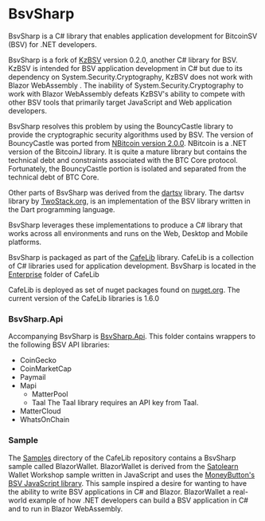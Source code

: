 # BsvSharp

BsvSharp is a C# library that enables application development for BitcoinSV (BSV) for .NET developers. 

BsvSharp is a fork of [KzBSV](https://github.com/kzbsv/KzBsv) version 0.2.0, another C# library for BSV.  KzBSV is intended for BSV application development in C# but due to its dependency on System.Security.Cryptography,   KzBSV does not  work with Blazor WebAssembly .  The inability of System.Security.Cryptography to work with Blazor WebAssembly defeats KzBSV's ability to compete with other BSV tools that primarily target JavaScript and Web application developers.

BsvSharp resolves this problem by using the BouncyCastle library to provide the cryptographic security algorithms used by BSV.  The version of BouncyCastle was ported from [NBitcoin version 2.0.0](https://github.com/MetacoSA/NBitcoin/tree/v2.0.0.0).  NBitcoin is a .NET version of the BitcoinJ library.  It is quite a mature library but contains the technical debt and constraints associated with the BTC Core protocol.  Fortunately, the BouncyCastle portion is isolated and separated from the technical debt of BTC Core.

Other parts of BsvSharp was derived from the <a href="https://github.com/twostack/dartsv">dartsv</a> library.  The dartsv library by <a href="https://www.twostack.org">TwoStack.org</a>, is an implementation of the BSV library written in the Dart programming language.  

BsvSharp leverages these implementations to produce a C# library that works across all environments and runs on the Web, Desktop and Mobile platforms.

BsvSharp is packaged as part of the [CafeLib](https://github.com/chrissolutions/CafeLib) library.  CafeLib is a collection of C# libraries used for application development.  BsvSharp is located in the [Enterprise](https://github.com/chrissolutions/CafeLib/tree/main/Enterprise) folder of CafeLib

CafeLib is deployed as set of nuget packages found on [nuget.org](https://www.nuget.org/packages?q=CafeLib).  The current version of the CafeLib libraries is 1.6.0

### BsvSharp.Api

Accompanying BsvSharp is [BsvSharp.Api](https://github.com/chrissolutions/CafeLib/tree/main/Enterprise/BsvSharp.Api).  This folder contains wrappers to the following BSV API libraries:

- CoinGecko
- CoinMarketCap
- Paymail
- Mapi
  - MatterPool
  - Taal
    The Taal library requires an API key from Taal.
- MatterCloud
- WhatsOnChain

### Sample

The [Samples](https://github.com/chrissolutions/CafeLib/tree/main/Samples) directory of the CafeLib repository contains a BsvSharp sample called BlazorWallet.  BlazorWallet is derived from the [Satolearn](https://satolearn.com) Wallet Workshop sample written in JavaScript and uses the [MoneyButton's BSV JavaScript library](https://github.com/moneybutton/bsv).  This sample inspired a desire for wanting to have  the ability to write BSV applications in C# and Blazor.  BlazorWallet a real-world example of how .NET developers can build a BSV application in C# and to run in Blazor WebAssembly.
